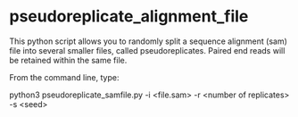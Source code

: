 # pseudoreplicate_alignment_file
This python script allows you to randomly split a sequence alignment (sam) file into several smaller files, called pseudoreplicates. Paired end reads will be retained within the same file.

From the command line, type:

python3 pseudoreplicate_samfile.py -i <file.sam> -r \<number of replicates\> -s \<seed\>
